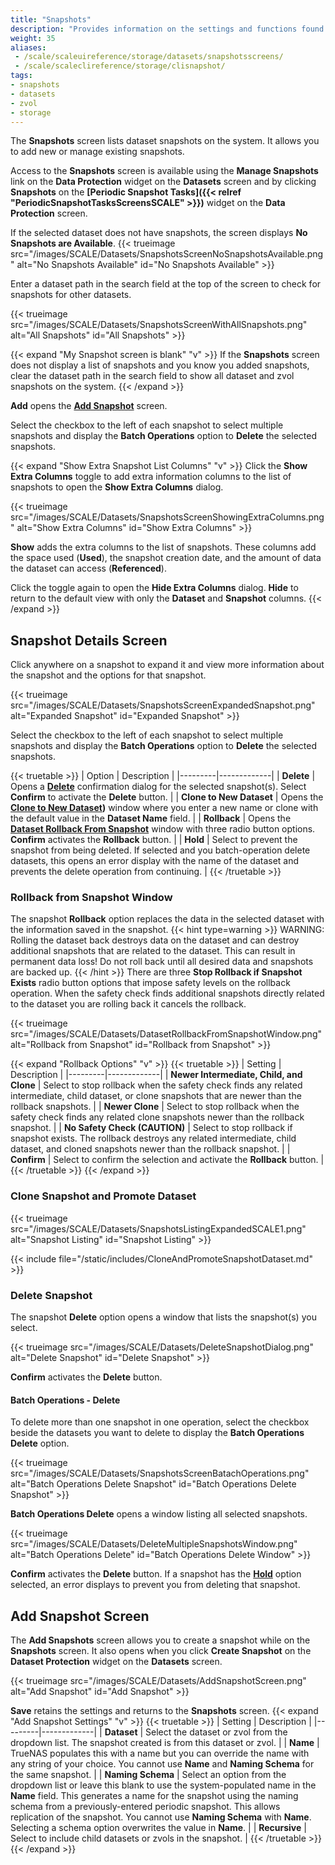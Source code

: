 ```yaml
---
title: "Snapshots"
description: "Provides information on the settings and functions found on the Snapshots screen."
weight: 35
aliases:
 - /scale/scaleuireference/storage/datasets/snapshotsscreens/
 - /scale/scaleclireference/storage/clisnapshot/
tags:
- snapshots
- datasets
- zvol
- storage
---
```


The **Snapshots** screen lists dataset snapshots on the system.
It allows you to add new or manage existing snapshots.

Access to the **Snapshots** screen is available using the **Manage Snapshots** link on the **Data Protection** widget on the **Datasets** screen and by clicking **Snapshots** on the **[Periodic Snapshot Tasks]({{< relref "PeriodicSnapshotTasksScreensSCALE" >}})** widget on the **Data Protection** screen.

If the selected dataset does not have snapshots, the screen displays **No Snapshots are Available**.
{{< trueimage src="/images/SCALE/Datasets/SnapshotsScreenNoSnapshotsAvailable.png" alt="No Snapshots Available" id="No Snapshots Available" >}}

Enter a dataset path in the search field at the top of the screen to check for snapshots for other datasets.

{{< trueimage src="/images/SCALE/Datasets/SnapshotsScreenWithAllSnapshots.png" alt="All Snapshots" id="All Snapshots" >}}

{{< expand "My Snapshot screen is blank" "v" >}}
If the **Snapshots** screen does not display a list of snapshots and you know you added snapshots, clear the dataset path in the search field to show all dataset and zvol snapshots on the system.
{{< /expand >}}

**Add** opens the **[Add Snapshot](#add-snapshot-screen)** screen.

Select the checkbox to the left of each snapshot to select multiple snapshots and display the **Batch Operations** option to **Delete** the selected snapshots.

{{< expand "Show Extra Snapshot List Columns" "v" >}}
Click the **Show Extra Columns** toggle to add extra information columns to the list of snapshots to open the **Show Extra Columns** dialog.

{{< trueimage src="/images/SCALE/Datasets/SnapshotsScreenShowingExtraColumns.png" alt="Show Extra Columns" id="Show Extra Columns" >}}

**Show** adds the extra columns to the list of snapshots. These columns add the space used (**Used**), the snapshot creation date, and the amount of data the dataset can access (**Referenced**).

Click the toggle again to open the **Hide Extra Columns** dialog. **Hide** to return to the default view with only the **Dataset** and **Snapshot** columns.
{{< /expand >}}

## Snapshot Details Screen
Click anywhere on a snapshot to expand it and view more information about the snapshot and the options for that snapshot.

{{< trueimage src="/images/SCALE/Datasets/SnapshotsScreenExpandedSnapshot.png" alt="Expanded Snapshot" id="Expanded Snapshot" >}}

Select the checkbox to the left of each snapshot to select multiple snapshots and display the **Batch Operations** option to **Delete** the selected snapshots.

{{< truetable >}}
| Option | Description |
|---------|-------------|
| **Delete** | Opens a **[Delete](#delete-snapshot)** confirmation dialog for the selected snapshot(s). Select **Confirm** to activate the **Delete** button. |
| **Clone to New Dataset** | Opens the **[Clone to New Dataset](#clone-snapshot))** window where you enter a new name or clone with the default value in the **Dataset Name** field. |
| **Rollback** | Opens the **[Dataset Rollback From Snapshot](#dataset-rollback-from-snapshot-dialog)** window with three radio button options. **Confirm** activates the **Rollback** button. |
| **Hold** | Select to prevent the snapshot from being deleted. If selected and you batch-operation delete datasets, this opens an error display with the name of the dataset and prevents the delete operation from continuing. |
{{< /truetable >}}

### Rollback from Snapshot Window
The snapshot **Rollback** option replaces the data in the selected dataset with the information saved in the snapshot.
{{< hint type=warning >}}
WARNING: Rolling the dataset back destroys data on the dataset and can destroy additional snapshots that are related to the dataset.
This can result in permanent data loss!
Do not roll back until all desired data and snapshots are backed up.
{{< /hint >}}
There are three **Stop Rollback if Snapshot Exists** radio button options that impose safety levels on the rollback operation.
When the safety check finds additional snapshots directly related to the dataset you are rolling back it cancels the rollback.

{{< trueimage src="/images/SCALE/Datasets/DatasetRollbackFromSnapshotWindow.png" alt="Rollback from Snapshot" id="Rollback from Snapshot" >}}

{{< expand "Rollback Options" "v" >}}
{{< truetable >}}
| Setting | Description |
|---------|-------------|
| **Newer Intermediate, Child, and Clone** | Select to stop rollback when the safety check finds any related intermediate, child dataset, or clone snapshots that are newer than the rollback snapshots. |
| **Newer Clone** | Select to stop rollback when the safety check finds any related clone snapshots newer than the rollback snapshot. |
| **No Safety Check (CAUTION)** | Select to stop rollback if snapshot exists. The rollback destroys any related intermediate, child dataset, and cloned snapshots newer than the rollback snapshot.  |
| **Confirm** | Select to confirm the selection and activate the **Rollback** button. |
{{< /truetable >}}
{{< /expand >}}

### Clone Snapshot and Promote Dataset

{{< trueimage src="/images/SCALE/Datasets/SnapshotsListingExpandedSCALE1.png" alt="Snapshot Listing" id="Snapshot Listing" >}}

{{< include file="/static/includes/CloneAndPromoteSnapshotDataset.md" >}}

### Delete Snapshot
The snapshot **Delete** option opens a window that lists the snapshot(s) you select.

{{< trueimage src="/images/SCALE/Datasets/DeleteSnapshotDialog.png" alt="Delete Snapshot" id="Delete Snapshot" >}}

**Confirm** activates the **Delete** button.

#### Batch Operations - Delete
To delete more than one snapshot in one operation, select the checkbox beside the datasets you want to delete to display the **Batch Operations Delete** option.

{{< trueimage src="/images/SCALE/Datasets/SnapshotsScreenBatachOperations.png" alt="Batch Operations Delete Snapshot" id="Batch Operations Delete Snapshot" >}}

**Batch Operations Delete** opens a window listing all selected snapshots.

{{< trueimage src="/images/SCALE/Datasets/DeleteMultipleSnapshotsWindow.png" alt="Batch Operations Delete" id="Batch Operations Delete Window" >}}

**Confirm** activates the **Delete** button. If a snapshot has the **[Hold](#snapshot-details-screen)** option selected, an error displays to prevent you from deleting that snapshot.

## Add Snapshot Screen
The **Add Snapshots** screen allows you to create a snapshot while on the **Snapshots** screen.
It also opens when you click **Create Snapshot** on the **Dataset Protection** widget on the **Datasets** screen.

{{< trueimage src="/images/SCALE/Datasets/AddSnapshotScreen.png" alt="Add Snapshot" id="Add Snapshot" >}}

**Save** retains the settings and returns to the **Snapshots** screen.
{{< expand "Add Snapshot Settings" "v" >}}
{{< truetable >}}
| Setting | Description |
|---------|-------------|
| **Dataset** | Select the dataset or zvol from the dropdown list. The snapshot created is from this dataset or zvol. |
| **Name** | TrueNAS populates this with a name but you can override the name with any string of your choice. You cannot use **Name** and **Naming Schema** for the same snapshot. |
| **Naming Schema** | Select an option from the dropdown list or leave this blank to use the system-populated name in the **Name** field. This generates a name for the snapshot using the naming schema from a previously-entered periodic snapshot. This allows replication of the snapshot. You cannot use **Naming Schema** with **Name**. Selecting a schema option overwrites the value in **Name**. |
| **Recursive** | Select to include child datasets or zvols in the snapshot. |
{{< /truetable >}}
{{< /expand >}}
